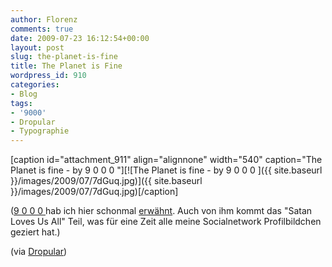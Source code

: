 ```yaml
---
author: Florenz
comments: true
date: 2009-07-23 16:12:54+00:00
layout: post
slug: the-planet-is-fine
title: The Planet is Fine
wordpress_id: 910
categories:
- Blog
tags:
- '9000'
- Dropular
- Typographie
---
```


[caption id="attachment_911" align="alignnone" width="540" caption="The Planet is fine - by 9 0 0 0 "][![The Planet is fine - by 9 0 0 0 ]({{ site.baseurl }}/images/2009/07/7dGuq.jpg)]({{ site.baseurl }}/images/2009/07/7dGuq.jpg)[/caption]

([9 0 0 0 ](http://www.flickr.com/photos/dinosonic/)hab ich hier schonmal [erwähnt](http://blog.florenz.co.uk/blog/real-life-sims-date/). Auch von ihm kommt das "Satan Loves Us All" Teil, was für eine Zeit alle meine Socialnetwork Profilbildchen geziert hat.)

(via [Dropular](http://dropular.net/drop/53608/))
